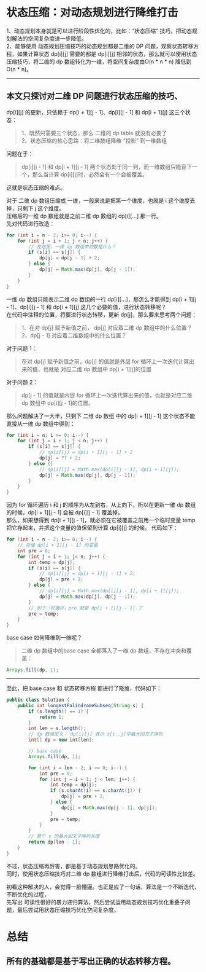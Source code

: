 # 状态压缩：对动态规划进行降维打击
1、动态规划本身就是可以进行阶段性优化的，比如：“状态压缩” 技巧，把动态规划解法的空间复杂度进一步降低。    
2、能够使用 动态规划压缩技巧的动态规划都是二维的 DP 问题，观察状态转移方程，如果计算状态 dp[i][j] 需要的都是 dp[i][j] 相邻的状态，那么就可以使用状态压缩技巧，将二维的 dp 数组转化为一维，将空间复杂度由O(n * n * n) 降低到 O(n * n)。   

-----
本文只探讨对二维 DP 问题进行状态压缩的技巧、  
--------
dp[i][j] 的更新，只依赖于 dp[i + 1][j - 1]、dp[i][j - 1] 和 dp[i + 1][j] 这三个状态：   
> 1、既然只需要三个状态，那么 二维的 dp table 就没有必要了   
> 2、状态压缩的核心思路：将二维数组降维 “投影” 到一维数组   

问题在于：
> dp[i][j - 1] 和 dp[i + 1][j - 1] 两个状态处于同一列，而一维数组只能容下一个，那么当计算 dp[i][j]时，必然会有一个会被覆盖。

这就是状态压缩的难点。

对于 二维 dp 数组压缩成 一维，一般来说是把第一个维度，也就是 i 这个维度去掉，只剩下 j 这个维度。   
压缩后的一维 dp 数组就是之前二维 dp 数组的 dp[i][...] 那一行。     
先对代码进行改造：
```java
for (int i = n - 2; i>= 0; i--) {
    for (int j = i + 1; j < n; j++) {
        // 在这里，一维 dp 数组中的数是什么？
        if (s[i] == s[j]) {
            dp[j] = dp[j - 1] + 2;
        } else {
            dp[j] = Math.max(dp[j], dp[j - 1]);
        }
    }
}
```
一维 dp 数组只能表示二维 dp 数组的一行 dp[i][...]，那怎么才能得到 dp[i + 1][j - 1]、dp[i][j - 1] 和 dp[i + 1][j] 这几个必要的值，进行状态转移呢？   
在代码中注释的位置，将要进行状态转移，更新 dp[j]，那么要来思考两个问题：   
> 1、在对 dp[j] 赋予新值之前， dp[j] 对应着二维 dp 数组中的什么位置？   
> 2、dp[j - 1] 对应着二维数组中的什么位置？   

对于问题 1：
> 在对 dp[j] 赋予新值之前，dp[j] 的值就是外层 for 循环上一次迭代计算出来的值，也就是 对应二维 dp 数组中 dp[i + 1][j]的位置   

对于问题 2：
> dp[j - 1] 的值就是内层 for 循环上一次迭代算出来的值，也就是对应二维 dp 数组中 dp[i][j - 1]的位置。   

那么问题解决了一大半，只剩下 二维 dp 数组 中的 dp[i + 1][j - 1] 这个状态不能直接从一维 dp 数组中得到：
```java
for (int i = n; i >= 0; i--) {
    for (int j = i + 1; j < n; j++) {
        if (s[i] == s[j]) {
            // dp[i][j] = dp[i + 1][j - 1] + 2
            dp[j] = ?? + 2;
        } else {]
            // dp[i][j] = Math.max(dp[i][j - 1], dp[i + 1][j]);
            dp[j] = Math.max(dp[j], dp[j - 1]);
        }
    }
}
```

因为 for 循环遍历 i 和 j 的顺序为从左到右，从上向下，所以在更新一维 dp 数组的时候，dp[i + 1][j - 1] 会被 dp[i][j - 1] 覆盖掉。   
那么，如果想得到 dp[i + 1][j - 1]，就必须在它被覆盖之前用一个临时变量 temp 把它存起来，并把这个变量的值保留到计算 dp[i][j] 的时候。
代码如下：
```java
for (int i = n - 2; i>= 0; i--) {
    // 存储 dp[i + 1][j - 1] 的变量
    int pre = 0;
    for (int j = i + 1; j< n; j++) {
        int temp = dp[j];
        if (s[i] == s[j]) {
            // dp[i][j] = dp[i + 1][j - 1] + 2;
            dp[j] = pre + 2;
        } else {
            // dp[i][j] = Math.max(dp[i][j - 1], dp[i + 1][j]);
            dp[j] = Math.max(dp[j], dp[j - 1]);
        }
        // 到下一轮循环，pre 就是 dp[i + 1][j - 1] 了
        pre = temp;
    }
}
```

base case 如何降维到一维呢？
> 二维 dp 数组中的base case 全都落入了一维 dp 数组，不存在冲突和覆盖：
```java
Arrays.fill(dp, 1);
```
-----
至此，把 base case 和 状态转移方程 都进行了降维，代码如下：
```java
public class Solution {
    public int longestPalindromeSubseq(String s) {
        if (s.length() == 1) {
            return 1;
        }
        int len = s.length();
        // dp 数组定义： dp[i][j] 表示 s[i..j]中最大回文子序列
        int[] dp = new int[len];

        // base case
        Arrays.fill(dp, 1);

        for (int i = len - 2; i >= 0; i--) {
            int pre = 0;
            for (int j = i + 1; j < len; j++) {
                int temp = dp[j];
                if (s.charAt(i) == s.charAt(j)) {
                    dp[j] = pre + 2;
                } else {
                    dp[j] = Math.max(dp[j - 1], dp[j]);
                }
                pre = temp;
            }
        }
        // 整个 s 的最大回文子序列长度
        return dp[len - 1];
    }
}
```

不过，状态压缩再厉害，都是基于动态规划思路优化的。   
同时，使用状态压缩技巧对二维 dp 数组进行降维打击后，代码的可读性比较差。  

初看这种解决的人，会觉得一脸懵逼。也正是应了一句话，算法是一个不断迭代，不断优化的过程，  
先写出 可读性很好的暴力递归算法，然后尝试运用动态规划技巧优化重叠子问题，最后尝试用状态压缩技巧优化空间复杂度。

# 总结
## 所有的基础都是基于写出正确的状态转移方程。